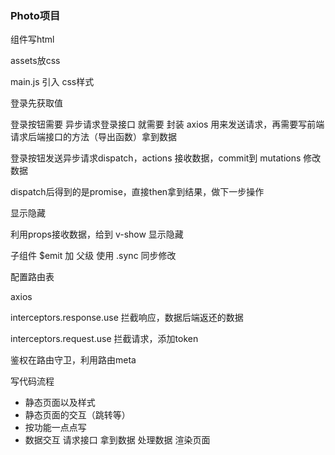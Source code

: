 ### Photo项目



组件写html

assets放css

main.js 引入 css样式



登录先获取值

登录按钮需要 异步请求登录接口 就需要 封装 axios 用来发送请求，再需要写前端请求后端接口的方法（导出函数）拿到数据

登录按钮发送异步请求dispatch，actions 接收数据，commit到 mutations 修改数据

dispatch后得到的是promise，直接then拿到结果，做下一步操作



显示隐藏

利用props接收数据，给到 v-show 显示隐藏

子组件 $emit 加 父级 使用 .sync 同步修改

配置路由表

axios

interceptors.response.use 拦截响应，数据后端返还的数据

interceptors.request.use 拦截请求，添加token

鉴权在路由守卫，利用路由meta



写代码流程

- 静态页面以及样式
- 静态页面的交互（跳转等）
- 按功能一点点写
- 数据交互 请求接口 拿到数据 处理数据 渲染页面



